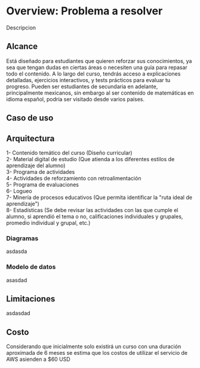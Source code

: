 # Overview: Problema a resolver
Descripcion
## Alcance
Está diseñado para estudiantes que quieren reforzar sus conocimientos, ya sea que tengan dudas en ciertas áreas o necesiten una guía para repasar todo el contenido. A lo largo del curso, tendrás acceso a explicaciones detalladas, ejercicios interactivos, y tests prácticos para evaluar tu progreso.
Pueden ser estudiantes de secundaria en adelante, principalmente mexicanos, sin embargo al ser contenido de matemáticas en idioma español, podría ser visitado desde varios países.  

## Caso de uso

## Arquitectura
1- Contenido temático del curso (Diseño curricular)   
2- Material digital de estudio (Que atienda a los diferentes estilos de aprendizaje del alumno)     
3- Programa de actividades   
4- Actividades de reforzamiento con retroalimentación   
5- Programa de evaluaciones   
6- Logueo   
7- Minería de procesos educativos (Que permita identificar la "ruta ideal de aprendizaje")    
8- Estadísticas (Se debe revisar las actividades con las que cumple el alumno, si aprendió el tema o no, calificaciones individuales y grupales, promedio individual y grupal, etc.)  

### Diagramas
asdasda
### Modelo de datos
asasdad
## Limitaciones
asdasdad
## Costo
Considerando que inicialmente solo existirá un curso con una duración aproximada de 6 meses se estima que los costos de utilizar el servicio de AWS asienden a $60 USD
